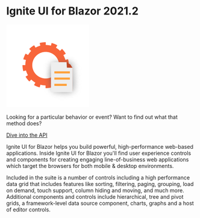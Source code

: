 # Ignite UI for Blazor 2021.2

![API Documentation](images/landing-api-docs.png "API Documentation")
<p>Looking for a particular behavior or event? Want to find out what that method does?</p>
<a href="api/index.md" class="landing-btn">Dive into the API</a>

Ignite UI for Blazor helps you build powerful, high-performance web-based applications. Inside Ignite UI for Blazor you'll find user experience controls and components for creating engaging line-of-business web applications which target the browsers for both mobile & desktop environments.

Included in the suite is a number of controls including a high performance data grid that includes features like sorting, filtering, paging, grouping, load on demand, touch support, column hiding and moving, and much more. Additional components and controls include hierarchical, tree and pivot grids, a framework-level data source component, charts, graphs and a host of editor controls.
